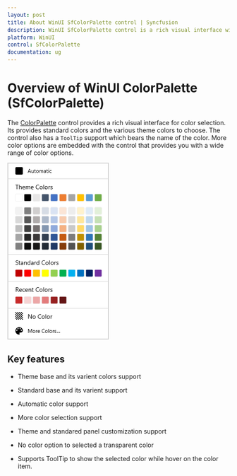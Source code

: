 ```yaml
---
layout: post
title: About WinUI SfColorPalette control | Syncfusion
description: WinUI SfColorPalette control is a rich visual interface with different types of color items for color selection.
platform: WinUI
control: SfColorPalette
documentation: ug
---
```


# Overview of WinUI ColorPalette (SfColorPalette)

The [ColorPalette](https://help.syncfusion.com/cr/winUI/Syncfusion.UI.Xaml.Editors.SfColorPalette.html) control provides a rich visual interface for color selection. Its provides standard colors and the various theme colors to choose.  The control also has a `ToolTip` support which bears the name of the color. More color options are embedded with the control that provides you with a wide range of color options.

![ColorPalette control structure](Getting-Started_images/Overview.png)

## Key features

* Theme base and its varient colors support

* Standard base and its varient support

* Automatic color support

* More color selection support

* Theme and standared panel customization support

* No color option to selected a transparent color

* Supports ToolTip to show the selected color while hover on the color item.